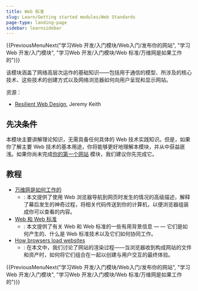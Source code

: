 ```yaml
---
title: Web 标准
slug: Learn/Getting started modules/Web Standards
page-type: landing-page
sidebar: learnsidebar
---
```


{{PreviousMenuNext("学习Web 开发/入门模块/Web入门/发布你的网站", "学习Web 开发/入门模块", "学习Web 开发/入门模块/Web
标准/万维网是如果工作的")}}

该模块涵盖了网络高层次运作的基础知识——包括用于通信的模型、所涉及的核心技术、这些技术的创建方式以及网络浏览器如何向用户呈现和显示网站。

资源：

- [Resilient Web Design](https://resilientwebdesign.com/), Jeremy Keith

## 先决条件
本模块主要讲解理论知识，无需具备任何具体的 Web 技术实践知识。但是，如果你了解主要 Web 技术的基本用途，你将能够更好地理解本模块，并从中获益匪浅。如果你尚未完成[你的第一个网站]([/zh-CN/docs/Learn_web_development/Getting_started/Your_first_website) 模块，我们建议你先完成它。

## 教程
- [万维网是如何工作的
](/zh-CN/docs/Learn_web_development/Getting_started/Web_standards/How_the_web_works)
  - : 本文提供了使用 Web 浏览器导航到网页时发生的情况的高级描述，解释了幕后发生的神奇过程，将相关代码传送到你的计算机，以便浏览器组装成你可以查看的内容。
- [Web 和 Web 标准
](/zh-CN/docs/Learn_web_development/Getting_started/Web_standards/The_web_standards_model)
  - : 本文提供了有关 Web 和 Web 标准的一些有用背景信息 — — 它们是如何产生的、什么是 Web 标准技术以及它们如何协同工作。
- [How browsers load websites](/en-US/docs/Learn_web_development/Getting_started/Web_standards/How_browsers_load_websites)
  - : 在本文中，我们讨论了网站的渲染过程——当浏览器收到构成网站的文件和资产时，如何将它们组合在一起以创建与用户交互的最终体验。

{{PreviousMenuNext("学习Web 开发/入门模块/Web入门/发布你的网站", "学习Web 开发/入门模块", "学习Web 开发/入门模块/Web
标准/万维网是如果工作的")}}
